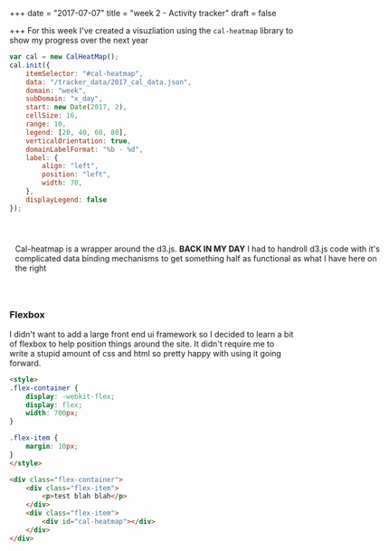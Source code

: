 +++
date = "2017-07-07"
title = "week 2 - Activity tracker"
draft = false

+++
For this week I've created a visuzliation using the `cal-heatmap` library to show my progress over the next year

```javascript
var cal = new CalHeatMap();
cal.init({
    itemSelector: "#cal-heatmap",
    data: "/tracker_data/2017_cal_data.json",
    domain: "week",
    subDomain: "x_day",
    start: new Date(2017, 2),
    cellSize: 16,
    range: 10,
    legend: [20, 40, 60, 80],
    verticalOrientation: true,
    domainLabelFormat: "%b - %d",
    label: {
        align: "left",
        position: "left",
        width: 70,
    },
    displayLegend: false
});
```

<br>

<style>
.flex-container {
    display: -webkit-flex;
    display: flex;
    width: 700px;
}

.flex-item {
    margin: 10px;
}
</style>

<div class="flex-container">
<div class="flex-item">
<p>Cal-heatmap is a wrapper around the d3.js. <b>BACK IN MY DAY</b> I had to handroll d3.js code with it's complicated data binding mechanisms to get something half as functional as what I have here on the right</p>
</div>
<div class="flex-item">
<div id="cal-heatmap"></div>
</div>
</div>

<script type="text/javascript" src="//d3js.org/d3.v3.min.js"></script>
<script type="text/javascript" src="//cdn.jsdelivr.net/cal-heatmap/3.3.10/cal-heatmap.min.js"></script>
<link rel="stylesheet" href="//cdn.jsdelivr.net/cal-heatmap/3.3.10/cal-heatmap.css" />
<br>

<script type="text/javascript">
var cal = new CalHeatMap();
cal.init({
    itemSelector: "#cal-heatmap",
    data: "/tracker_data/2017_cal_data.json",
    domain: "week",
    subDomain: "x_day",
    start: new Date(2017, 2),
    cellSize: 16,
    range: 10,
    legend: [20, 40, 60, 80],
    verticalOrientation: true,
    domainLabelFormat: "%b - %d",
    label: {
        align: "left",
        position: "left",
        width: 70,
    },
    displayLegend: false
});
</script>


### Flexbox

I didn't want to add a large front end ui framework so I decided to learn a bit of flexbox to help position things around the site. It didn't require me to write a stupid amount of css and html so pretty happy with using it going forward.

```html
<style>
.flex-container {
    display: -webkit-flex;
    display: flex;
    width: 700px;
}

.flex-item {
    margin: 10px;
}
</style>

<div class="flex-container">
    <div class="flex-item">
        <p>test blah blah</p>
    </div>
    <div class="flex-item">
        <div id="cal-heatmap"></div>
    </div>
</div>

```


